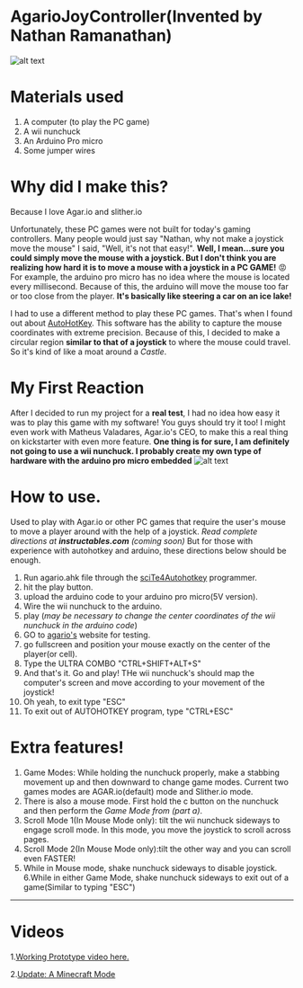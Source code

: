 # AgarioJoyController(Invented by Nathan Ramanathan) 
![alt text][logo]
# Materials used
1. A computer (to play the PC game)
2. A wii nunchuck
3. An Arduino Pro micro
4. Some jumper wires
# Why did I make this?
Because I love Agar.io and slither.io

Unfortunately, these PC games were not built for today's gaming controllers.  Many people would just say "Nathan, why not make a joystick move the mouse"  I said, "Well, it's not that easy!".  **Well, I mean...sure you could simply move the mouse with a joystick.  But I don't think you are realizing how hard it is to move a mouse with a joystick in a PC GAME!** :rage:  
For example, the arduino pro micro has no idea where the mouse is located every millisecond.  Because of this, the arduino will move the mouse too far or too close from the player.  **It's basically like steering a car on an ice lake!**

I had to use a different method to play these PC games. 
That's when I found out about [AutoHotKey](https://autohotkey.com/).
This software has the ability to capture the mouse coordinates with extreme precision.
Because of this, I decided to make a circular region **similar to that of a joystick** to where the mouse could travel.
So it's kind of like a moat around a *Castle*.
# My First Reaction
After I decided to run my project for a **real test**, I had no idea how easy it was to play this game with my software!
You guys should try it too!  I might even work with Matheus Valadares, Agar.io's CEO, to make this a real thing on kickstarter with even more feature.  **One thing is for sure, I am definitely not going to use a wii nunchuck.  I probably create my own type of hardware with the arduino pro micro embedded**
![alt text][logo1]
# How to use.
Used to play with Agar.io or other PC games that require the user's mouse to move a player around with the help of a joystick.
*Read complete directions at **instructables.com** (coming soon)*
But for those with experience with autohotkey and arduino, these directions below should be enough.
1. Run agario.ahk file through the [sciTe4Autohotkey](https://fincs.ahk4.net/scite4ahk/dl/s4ahk-install.exe) programmer.
2. hit the play button.
3. upload the arduino code to your arduino pro micro(5V version).
4. Wire the wii nunchuck to the arduino.
5. play (*may be necessary to change the center coordinates of the wii nunchuck in the arduino code*)
6.  GO to [agario's](https://www.agar.io) website for testing.  
7. go fullscreen and position your mouse exactly on the center of the player(or cell).
8.  Type the ULTRA COMBO "CTRL+SHIFT+ALT+S"
9.  And that's it. Go and play!  THe wii nunchuck's should map the computer's screen and move according to your movement of the joystick!
10. Oh yeah, to exit type "ESC"
11. To exit out of AUTOHOTKEY program, type "CTRL+ESC"

# Extra features!
1. Game Modes: While holding the nunchuck properly, make a stabbing movement up and then downward to change game modes.  Current two games modes are AGAR.io(default) mode and Slither.io mode. 
2. There is also a mouse mode. First hold the c button on the nunchuck and then perform the *Game Mode from (part a)*.     
3. Scroll Mode 1(In Mouse Mode only): tilt the wii nunchuck sideways to engage scroll mode.  In this mode, you move the joystick to scroll across pages.
4. Scroll Mode 2(In Mouse Mode only):tilt the other way and you can scroll even FASTER!
5. While in Mouse mode, shake nunchuck sideways to disable joystick.
6.While in either Game Mode, shake nunchuck sideways to exit out of a game(Similar to typing "ESC")
---
# Videos

1.[Working Prototype video here.](https://youtu.be/2P4Ze2tlGww)


2.[Update: A Minecraft Mode](https://youtu.be/VvpU20PSfPU)



[logo]: https://raw.githubusercontent.com/nathanRamaNoodles/AgarioJoyController/nathanRamaNoodles-AUTOHOTKEY/AgarioNunchuckWorking.PNG "Agario Wii Nunchuck"
[logo1]: https://i.stack.imgur.com/Q4nm0.png "Comptuer Mouse's path"

